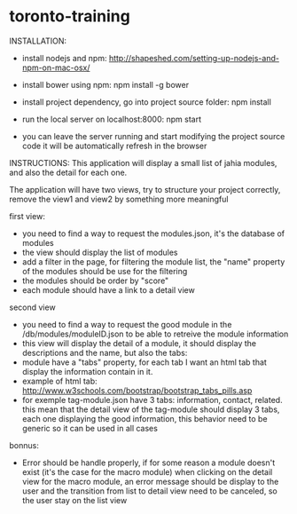 # toronto-training

INSTALLATION:
- install nodejs and npm:
http://shapeshed.com/setting-up-nodejs-and-npm-on-mac-osx/

- install bower using npm:
npm install -g bower

- install project dependency, go into project source folder:
npm install

- run the local server on localhost:8000:
npm start

- you can leave the server running and start modifying the project source code
  it will be automatically refresh in the browser



INSTRUCTIONS:
This application will display a small list of jahia modules, and also the detail for each one.

The application will have two views, try to structure your project correctly,
remove the view1 and view2 by something more meaningful

first view:
- you need to find a way to request the modules.json, it's the database of modules
- the view should display the list of modules
- add a filter in the page, for filtering the module list, the "name" property of the modules should be use for the filtering
- the modules should be order by "score"
- each module should have a link to a detail view

second view
- you need to find a way to request the good module in the /db/modules/moduleID.json to be able to retreive the module information
- this view will display the detail of a module, it should display the descriptions and the name, but also the tabs:
- module have a "tabs" property, for each tab I want an html tab that display the information contain in it.
- example of html tab: http://www.w3schools.com/bootstrap/bootstrap_tabs_pills.asp
- for exemple tag-module.json have 3 tabs: information, contact, related. this mean that the detail view of the tag-module should display 3 tabs, each one displaying the good information, this behavior need to be generic so it can be used in all cases

bonnus:
- Error should be handle properly, if for some reason a module doesn't exist (it's the case for the macro module) when clicking on the detail view for the macro module, an error message should be display to the user and the transition from list to detail view need to be canceled, so the user stay on the list view


